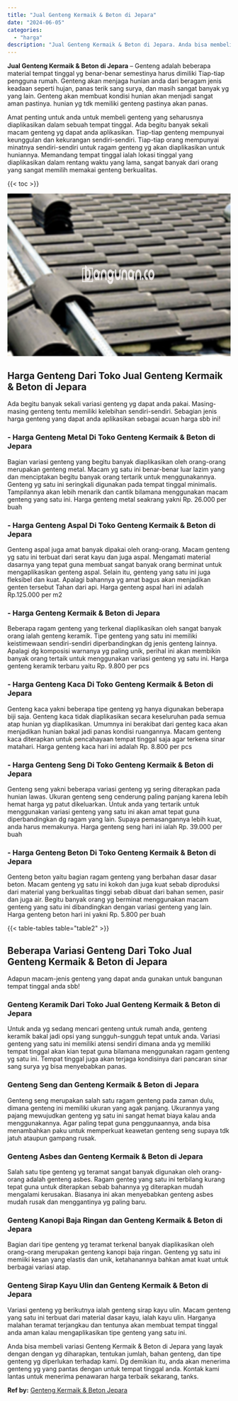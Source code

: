 ```yaml
---
title: "Jual Genteng Kermaik & Beton di Jepara"
date: "2024-06-05"
categories: 
  - "harga"
description: "Jual Genteng Kermaik & Beton di Jepara. Anda bisa membeli variasi Genteng Kermaik & Beton di Jepara yang layak dengan dengan yg diharapkan, tentukan jumlah,..."
---
```


**Jual Genteng Kermaik & Beton di Jepara** – Genteng adalah beberapa material tempat tinggal yg benar-benar semestinya harus dimiliki Tiap-tiap pengguna rumah. Genteng akan menjaga hunian anda dari beragam jenis keadaan seperti hujan, panas terik sang surya, dan masih sangat banyak yg yang lain. Genteng akan membuat kondisi hunian akan menjadi sangat aman pastinya. hunian yg tdk memiliki genteng pastinya akan panas.

Amat penting untuk anda untuk membeli genteng yang seharusnya diaplikasikan dalam sebuah tempat tinggal. Ada begitu banyak sekali macam genteng yg dapat anda aplikasikan. Tiap-tiap genteng mempunyai keunggulan dan kekurangan sendiri-sendiri. Tiap-tiap orang mempunyai minatnya sendiri-sendiri untuk ragam genteng yg akan diaplikasikan untuk huniannya. Memandang tempat tinggal ialah lokasi tinggal yang diaplikasikan dalam rentang waktu yang lama, sangat banyak dari orang yang sangat memilih memakai genteng berkualitas.

{{< toc >}}

![Jual Genteng Kermaik & Beton di Jepara](/images/genteng-minimalis-murah06.png)

## Harga Genteng Dari Toko Jual Genteng Kermaik & Beton di Jepara

Ada begitu banyak sekali variasi genteng yg dapat anda pakai. Masing-masing genteng tentu memiliki kelebihan sendiri-sendiri. Sebagian jenis harga genteng yang dapat anda aplikasikan sebagai acuan harga sbb ini!

### \- Harga Genteng Metal Di Toko Genteng Kermaik & Beton di Jepara

Bagian variasi genteng yang begitu banyak diaplikasikan oleh orang-orang merupakan genteng metal. Macam yg satu ini benar-benar luar lazim yang dan menciptakan begitu banyak orang tertarik untuk menggunakannya. Genteng yg satu ini seringkali digunakan pada tempat tinggal minimalis. Tampilannya akan lebih menarik dan cantik bilamana menggunakan macam genteng yang satu ini. Harga genteng metal seakrang yakni Rp. 26.000 per buah

### \- Harga Genteng Aspal Di Toko Genteng Kermaik & Beton di Jepara

Genteng aspal juga amat banyak dipakai oleh orang-orang. Macam genteng yg satu ini terbuat dari serat kayu dan juga aspal. Mengamati material dasarnya yang tepat guna membuat sangat banyak orang berminat untuk mengaplikasikan genteng aspal. Selain itu, genteng yang satu ini juga fleksibel dan kuat. Apalagi bahannya yg amat bagus akan menjadikan genten tersebut Tahan dari api. Harga genteng aspal hari ini adalah Rp.125.000 per m2

### \- Harga Genteng Kermaik & Beton di Jepara

Beberapa ragam genteng yang terkenal diaplikasikan oleh sangat banyak orang ialah genteng keramik. Tipe genteng yang satu ini memiliki keistimewaan sendiri-sendiri diperbandingkan dg jenis genteng lainnya. Apalagi dg komposisi warnanya yg paling unik, perihal ini akan membikin banyak orang tertaik untuk menggunakan variasi genteng yg satu ini. Harga genteng keramik terbaru yaitu Rp. 9.800 per pcs

### \- Harga Genteng Kaca Di Toko Genteng Kermaik & Beton di Jepara

Genteng kaca yakni beberapa tipe genteng yg hanya digunakan beberapa biji saja. Genteng kaca tidak diaplikasikan secara keseluruhan pada semua atap hunian yg diaplikasikan. Umumnya ini berakibat dari genteg kaca akan menjadikan hunian bakal jadi panas kondisi ruangannya. Macam genteng kaca diterapkan untuk pencahayaan tempat tinggal saja agar terkena sinar matahari. Harga genteng kaca hari ini adalah Rp. 8.800 per pcs

### \- Harga Genteng Seng Di Toko Genteng Kermaik & Beton di Jepara

Genteng seng yakni beberapa variasi genteng yg sering diterapkan pada hunian lawas. Ukuran genteng seng cenderung paling panjang karena lebih hemat harga yg patut dikeluarkan. Untuk anda yang tertarik untuk menggunakan variasi genteng yang satu ini akan amat tepat guna diperbandingkan dg ragam yang lain. Supaya pemasangannya lebih kuat, anda harus memakunya. Harga genteng seng hari ini ialah Rp. 39.000 per buah

### \- Harga Genteng Beton Di Toko Genteng Kermaik & Beton di Jepara

Genteng beton yaitu bagian ragam genteng yang berbahan dasar dasar beton. Macam genteng yg satu ini kokoh dan juga kuat sebab diproduksi dari material yang berkualitas tinggi sebab dibuat dari bahan semen, pasir dan juga air. Begitu banyak orang yg berminat menggunakan macam genteng yang satu ini dibandingkan dengan variasi genteng yang lain. Harga genteng beton hari ini yakni Rp. 5.800 per buah

{{< table-tables table="table2" >}}

## Beberapa Variasi Genteng Dari Toko Jual Genteng Kermaik & Beton di Jepara

Adapun macam-jenis genteng yang dapat anda gunakan untuk bangunan tempat tinggal anda sbb!

### Genteng Keramik Dari Toko Jual Genteng Kermaik & Beton di Jepara

Untuk anda yg sedang mencari genteng untuk rumah anda, genteng keramik bakal jadi opsi yang sungguh-sungguh tepat untuk anda. Variasi genteng yang satu ini memiliki atensi sendiri dimana anda yg memiliki tempat tinggal akan kian tepat guna bilamana menggunakan ragam genteng yg satu ini. Tempat tinggal juga akan terjaga kondisinya dari pancaran sinar sang surya yg bisa menyebabkan panas.

### Genteng Seng dan Genteng Kermaik & Beton di Jepara

Genteng seng merupakan salah satu ragam genteng pada zaman dulu, dimana genteng ini memiliki ukuran yang agak panjang. Ukurannya yang pajang mewujudkan genteng yg satu ini sangat hemat biaya kalau anda menggunakannya. Agar paling tepat guna penggunaannya, anda bisa menambahkan paku untuk memperkuat keawetan genteng seng supaya tdk jatuh ataupun gampang rusak.

### Genteng Asbes dan Genteng Kermaik & Beton di Jepara

Salah satu tipe genteng yg teramat sangat banyak digunakan oleh orang-orang adalah genteng asbes. Ragam genteg yang satu ini terbilang kurang tepat guna untuk diterapkan sebab bahannya yg diterapkan mudah mengalami kerusakan. Biasanya ini akan menyebabkan genteng asbes mudah rusak dan menggantinya yg paling baru.

### Genteng Kanopi Baja Ringan dan Genteng Kermaik & Beton di Jepara

Bagian dari tipe genteng yg teramat terkenal banyak diaplikasikan oleh orang-orang merupakan genteng kanopi baja ringan. Genteng yg satu ini memiiki kesan yang elastis dan unik, ketahanannya bahkan amat kuat untuk berbagai variasi atap.

### Genteng Sirap Kayu Ulin dan Genteng Kermaik & Beton di Jepara

Variasi genteng yg berikutnya ialah genteng sirap kayu ulin. Macam genteng yang satu ini terbuat dari material dasar kayu, ialah kayu ulin. Harganya malahan teramat terjangkau dan tentunya akan membuat tempat tinggal anda aman kalau mengaplikasikan tipe genteng yang satu ini.

Anda bisa membeli variasi Genteng Kermaik & Beton di Jepara yang layak dengan dengan yg diharapkan, tentukan jumlah, bahan genteng, dan tipe genteng yg diperlukan terhadap kami. Dg demikian itu, anda akan menerima genteng yg yang pantas dengan untuk tempat tinggal anda. Kontak kami lantas untuk menerima penawaran harga terbaik sekarang, tanks.

**Ref by:**  [Genteng Kermaik & Beton  Jepara](https://id.wikipedia.org/wiki/Genteng)
